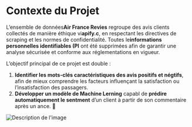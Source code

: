 # **Contexte du Projet**  


L’ensemble de données**Air France Revies** regroupe des avis clients collectés de manière éthique vi**apify.c**, en respectant les directives de scraping et les normes de confidentialité. Toutes le**informations personnelles identifiables (PI** ont été supprimées afin de garantir une analyse sécurisée et conforme aux réglementations en vigueur.  

L’objectif principal de ce projet est double :  
1. **Identifier les mots-clés caractéristiques des avis positifs et négtifs**, afin de mieux comprendre les facteurs influençant la satisfaction ou l’insatisfaction des passagers. 
2. **Développer un modèle de Machine Lerning** capabl de **prédire automatiquement le sentment** d’un client à partir de son commentaire après un ance. 🚀

![Description de l'image](https://www.klia2.info/images/airlines/air-france-flight.jpg)

